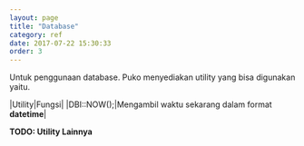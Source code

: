 ```yaml
---
layout: page
title: "Database"
category: ref
date: 2017-07-22 15:30:33
order: 3
---
```


Untuk penggunaan database. Puko menyediakan utility yang bisa digunakan yaitu.

|Utility|Fungsi|
|DBI::NOW();|Mengambil waktu sekarang dalam format **datetime**|

**TODO: Utility Lainnya**
